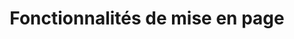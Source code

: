 ﻿---
title: Fonctionnalités de mise en page
type: docs
weight: 60
url: /fr/java/page-setup-features/
---
